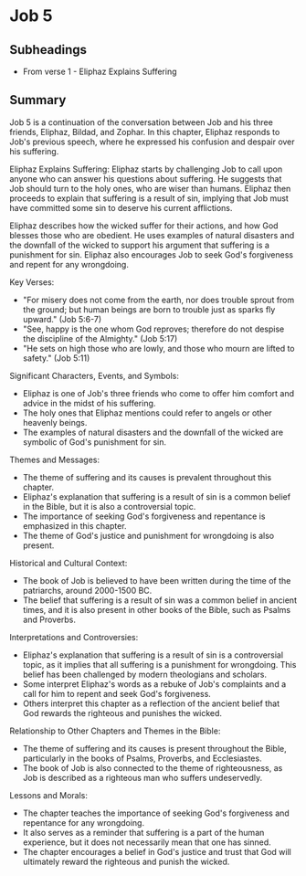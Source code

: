 # Job 5

## Subheadings

* From verse 1 - Eliphaz Explains Suffering

## Summary

Job 5 is a continuation of the conversation between Job and his three friends, Eliphaz, Bildad, and Zophar. In this chapter, Eliphaz responds to Job's previous speech, where he expressed his confusion and despair over his suffering.

Eliphaz Explains Suffering:
Eliphaz starts by challenging Job to call upon anyone who can answer his questions about suffering. He suggests that Job should turn to the holy ones, who are wiser than humans. Eliphaz then proceeds to explain that suffering is a result of sin, implying that Job must have committed some sin to deserve his current afflictions.

Eliphaz describes how the wicked suffer for their actions, and how God blesses those who are obedient. He uses examples of natural disasters and the downfall of the wicked to support his argument that suffering is a punishment for sin. Eliphaz also encourages Job to seek God's forgiveness and repent for any wrongdoing.

Key Verses:
- "For misery does not come from the earth, nor does trouble sprout from the ground; but human beings are born to trouble just as sparks fly upward." (Job 5:6-7)
- "See, happy is the one whom God reproves; therefore do not despise the discipline of the Almighty." (Job 5:17)
- "He sets on high those who are lowly, and those who mourn are lifted to safety." (Job 5:11)

Significant Characters, Events, and Symbols:
- Eliphaz is one of Job's three friends who come to offer him comfort and advice in the midst of his suffering.
- The holy ones that Eliphaz mentions could refer to angels or other heavenly beings.
- The examples of natural disasters and the downfall of the wicked are symbolic of God's punishment for sin.

Themes and Messages:
- The theme of suffering and its causes is prevalent throughout this chapter.
- Eliphaz's explanation that suffering is a result of sin is a common belief in the Bible, but it is also a controversial topic.
- The importance of seeking God's forgiveness and repentance is emphasized in this chapter.
- The theme of God's justice and punishment for wrongdoing is also present.

Historical and Cultural Context:
- The book of Job is believed to have been written during the time of the patriarchs, around 2000-1500 BC.
- The belief that suffering is a result of sin was a common belief in ancient times, and it is also present in other books of the Bible, such as Psalms and Proverbs.

Interpretations and Controversies:
- Eliphaz's explanation that suffering is a result of sin is a controversial topic, as it implies that all suffering is a punishment for wrongdoing. This belief has been challenged by modern theologians and scholars.
- Some interpret Eliphaz's words as a rebuke of Job's complaints and a call for him to repent and seek God's forgiveness.
- Others interpret this chapter as a reflection of the ancient belief that God rewards the righteous and punishes the wicked.

Relationship to Other Chapters and Themes in the Bible:
- The theme of suffering and its causes is present throughout the Bible, particularly in the books of Psalms, Proverbs, and Ecclesiastes.
- The book of Job is also connected to the theme of righteousness, as Job is described as a righteous man who suffers undeservedly.

Lessons and Morals:
- The chapter teaches the importance of seeking God's forgiveness and repentance for any wrongdoing.
- It also serves as a reminder that suffering is a part of the human experience, but it does not necessarily mean that one has sinned.
- The chapter encourages a belief in God's justice and trust that God will ultimately reward the righteous and punish the wicked.